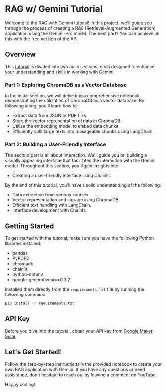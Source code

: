 # RAG w/ Gemini Tutorial

Welcome to the RAG with Gemini tutorial! In this project, we'll guide you through the process of creating a RAG (Retrieval-Augmented Generation) application using the Gemini-Pro model. The best part? You can achieve all this with the free version of the API.

## Overview

This [tutorial](https://www.youtube.com/watch?v=ozq9fK9Pn-s) is divided into two main sections, each designed to enhance your understanding and skills in working with Gemini.

### Part 1: Exploring ChromaDB as a Vector Database

In the initial section, we will delve into a comprehensive notebook demonstrating the utilization of ChromaDB as a vector database. By following along, you'll learn how to:

- Extract data from JSON or PDF files.
- Store the vector representation of data in ChromaDB.
- Utilize the embedding model to embed data chunks.
- Efficiently split large texts into manageable chunks using LangChain.

### Part 2: Building a User-Friendly Interface

The second part is all about interaction. We'll guide you on building a visually appealing interface that facilitates the interaction with the Gemini model. Throughout this section, you'll gain insights into:

- Creating a user-friendly interface using Chainlit.

By the end of this tutorial, you'll have a solid understanding of the following:

- Data extraction from various sources.
- Vector representation and storage using ChromaDB.
- Efficient text handling with LangChain.
- Interface development with Chainlit.

## Getting Started

To get started with the tutorial, make sure you have the following Python libraries installed:

- pandas
- PyPDF2
- chromadb
- chainlit
- python-dotenv
- google-generativeai==0.3.2

Installed them directly from the `requirements.txt` file by running the following command

```bash
pip install -r requirements.txt
```

## API Key

Before you dive into the tutorial, obtain your API key from [Google Maker Suite](https://makersuite.google.com/app/apikey).

## Let's Get Started!

Follow the step-by-step instructions in the provided notebook to create your own RAG application with Gemini. If you have any questions or need assistance, don't hesitate to reach out by leaving a comment on YouTube.

Happy coding!